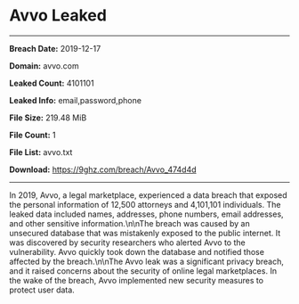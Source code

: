 # Avvo Leaked

------------
**Breach Date:** 2019-12-17

**Domain:** avvo.com

**Leaked Count:** 4101101

**Leaked Info:** email,password,phone

**File Size:** 219.48 MiB

**File Count:** 1

**File List:** avvo.txt

**Download:** https://9ghz.com/breach/Avvo_474d4d

------------
In 2019, Avvo, a legal marketplace, experienced a data breach that exposed the personal information of 12,500 attorneys and 4,101,101 individuals. The leaked data included names, addresses, phone numbers, email addresses, and other sensitive information.\n\nThe breach was caused by an unsecured database that was mistakenly exposed to the public internet. It was discovered by security researchers who alerted Avvo to the vulnerability. Avvo quickly took down the database and notified those affected by the breach.\n\nThe Avvo leak was a significant privacy breach, and it raised concerns about the security of online legal marketplaces. In the wake of the breach, Avvo implemented new security measures to protect user data.
